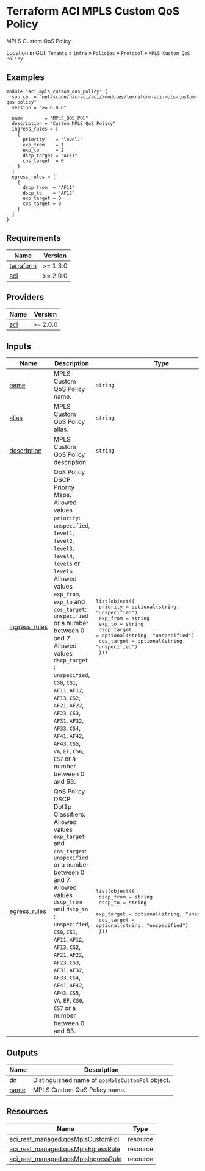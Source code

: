 <!-- BEGIN_TF_DOCS -->
# Terraform ACI MPLS Custom QoS Policy

MPLS Custom QoS Policy

Location in GUI:
`Tenants` » `infra` » `Policies` » `Protocol` » `MPLS Custom QoS Policy`

## Examples

```hcl
module "aci_mpls_custom_qos_policy" {
  source  = "netascode/nac-aci/aci//modules/terraform-aci-mpls-custom-qos-policy"
  version = ">= 0.8.0"

  name        = "MPLS_QOS_POL"
  description = "Custom MPLS QoS Policy"
  ingress_rules = [
    {
      priority    = "level1"
      exp_from    = 1
      exp_to      = 2
      dscp_target = "AF11"
      cos_target  = 0
    }
  ]
  egress_rules = [
    {
      dscp_from  = "AF11"
      dscp_to    = "AF12"
      exp_target = 0
      cos_target = 0
    }
  ]
}
```

## Requirements

| Name | Version |
|------|---------|
| <a name="requirement_terraform"></a> [terraform](#requirement\_terraform) | >= 1.3.0 |
| <a name="requirement_aci"></a> [aci](#requirement\_aci) | >= 2.0.0 |

## Providers

| Name | Version |
|------|---------|
| <a name="provider_aci"></a> [aci](#provider\_aci) | >= 2.0.0 |

## Inputs

| Name | Description | Type | Default | Required |
|------|-------------|------|---------|:--------:|
| <a name="input_name"></a> [name](#input\_name) | MPLS Custom QoS Policy name. | `string` | n/a | yes |
| <a name="input_alias"></a> [alias](#input\_alias) | MPLS Custom QoS Policy alias. | `string` | `""` | no |
| <a name="input_description"></a> [description](#input\_description) | MPLS Custom QoS Policy description. | `string` | `""` | no |
| <a name="input_ingress_rules"></a> [ingress\_rules](#input\_ingress\_rules) | QoS Policy DSCP Priority Maps. Allowed values `priority`: `unspecified`, `level1`, `level2`, `level3`, `level4`, `level5` or `level6`. Allowed values `exp_from`, `exp_to` and `cos_target`: `unspecified` or a number between 0 and 7. Allowed values `dscp_target` : `unspecified`, `CS0`, `CS1`, `AF11`, `AF12`, `AF13`, `CS2`, `AF21`, `AF22`, `AF23`, `CS3`, `AF31`, `AF32`, `AF33`, `CS4`, `AF41`, `AF42`, `AF43`, `CS5`, `VA`, `EF`, `CS6`, `CS7` or a number between 0 and 63. | <pre>list(object({<br>    priority    = optional(string, "unspecified")<br>    exp_from    = string<br>    exp_to      = string<br>    dscp_target = optional(string, "unspecified")<br>    cos_target  = optional(string, "unspecified")<br>  }))</pre> | `[]` | no |
| <a name="input_egress_rules"></a> [egress\_rules](#input\_egress\_rules) | QoS Policy DSCP Dot1p Classifiers. Allowed values `exp_target` and `cos_target`: `unspecified` or a number between 0 and 7. Allowed values `dscp_from` and `dscp_to` : `unspecified`, `CS0`, `CS1`, `AF11`, `AF12`, `AF13`, `CS2`, `AF21`, `AF22`, `AF23`, `CS3`, `AF31`, `AF32`, `AF33`, `CS4`, `AF41`, `AF42`, `AF43`, `CS5`, `VA`, `EF`, `CS6`, `CS7` or a number between 0 and 63. | <pre>list(object({<br>    dscp_from  = string<br>    dscp_to    = string<br>    exp_target = optional(string, "unspecified")<br>    cos_target = optional(string, "unspecified")<br>  }))</pre> | `[]` | no |

## Outputs

| Name | Description |
|------|-------------|
| <a name="output_dn"></a> [dn](#output\_dn) | Distinguished name of `qosMplsCustomPol` object. |
| <a name="output_name"></a> [name](#output\_name) | MPLS Custom QoS Policy name. |

## Resources

| Name | Type |
|------|------|
| [aci_rest_managed.qosMplsCustomPol](https://registry.terraform.io/providers/CiscoDevNet/aci/latest/docs/resources/rest_managed) | resource |
| [aci_rest_managed.qosMplsEgressRule](https://registry.terraform.io/providers/CiscoDevNet/aci/latest/docs/resources/rest_managed) | resource |
| [aci_rest_managed.qosMplsIngressRule](https://registry.terraform.io/providers/CiscoDevNet/aci/latest/docs/resources/rest_managed) | resource |
<!-- END_TF_DOCS -->